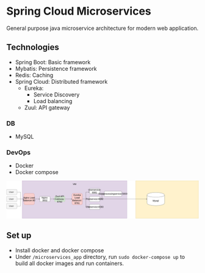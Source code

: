 # Spring Cloud Microservices
General purpose java microservice architecture for modern web application.

## Technologies
* Spring Boot: Basic framework
* Mybatis: Persistence framework
* Redis: Caching
* Spring Cloud: Distributed framework
  * Eureka: 
    * Service Discovery
    * Load balancing
  * Zuul: API gateway
### DB
* MySQL
### DevOps
* Docker
* Docker compose

![Alt](microservices_architecture.png)

## Set up
* Install docker and docker compose
* Under `/microservices_app` directory, run `sudo docker-compose up` to build all docker images and run containers.
